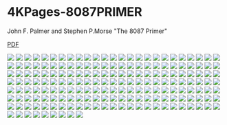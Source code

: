 # 4KPages-8087PRIMER
John F. Palmer and Stephen P.Morse "The 8087 Primer"

[PDF](https://1drv.ms/b/c/ff234b6fa870c030/EYquo14VvbtHjIwwvKae7ysBFGGvuhB2vJd7iETD5Lg04A)

![](https://github.com/KilianKegel/4KPages-8087PRIMER/blob/main/images/THE8087PRIMER_000.jpg) 
![](https://github.com/KilianKegel/4KPages-8087PRIMER/blob/main/images/THE8087PRIMER_001.jpg) 
![](https://github.com/KilianKegel/4KPages-8087PRIMER/blob/main/images/THE8087PRIMER_002.jpg) 
![](https://github.com/KilianKegel/4KPages-8087PRIMER/blob/main/images/THE8087PRIMER_003.jpg) 
![](https://github.com/KilianKegel/4KPages-8087PRIMER/blob/main/images/THE8087PRIMER_004.jpg) 
![](https://github.com/KilianKegel/4KPages-8087PRIMER/blob/main/images/THE8087PRIMER_005.jpg) 
![](https://github.com/KilianKegel/4KPages-8087PRIMER/blob/main/images/THE8087PRIMER_006.jpg) 
![](https://github.com/KilianKegel/4KPages-8087PRIMER/blob/main/images/THE8087PRIMER_007.jpg) 
![](https://github.com/KilianKegel/4KPages-8087PRIMER/blob/main/images/THE8087PRIMER_008.jpg) 
![](https://github.com/KilianKegel/4KPages-8087PRIMER/blob/main/images/THE8087PRIMER_009.jpg) 
![](https://github.com/KilianKegel/4KPages-8087PRIMER/blob/main/images/THE8087PRIMER_010.jpg) 
![](https://github.com/KilianKegel/4KPages-8087PRIMER/blob/main/images/THE8087PRIMER_011.jpg) 
![](https://github.com/KilianKegel/4KPages-8087PRIMER/blob/main/images/THE8087PRIMER_012.jpg) 
![](https://github.com/KilianKegel/4KPages-8087PRIMER/blob/main/images/THE8087PRIMER_013.jpg) 
![](https://github.com/KilianKegel/4KPages-8087PRIMER/blob/main/images/THE8087PRIMER_014.jpg) 
![](https://github.com/KilianKegel/4KPages-8087PRIMER/blob/main/images/THE8087PRIMER_015.jpg) 
![](https://github.com/KilianKegel/4KPages-8087PRIMER/blob/main/images/THE8087PRIMER_016.jpg) 
![](https://github.com/KilianKegel/4KPages-8087PRIMER/blob/main/images/THE8087PRIMER_017.jpg) 
![](https://github.com/KilianKegel/4KPages-8087PRIMER/blob/main/images/THE8087PRIMER_018.jpg) 
![](https://github.com/KilianKegel/4KPages-8087PRIMER/blob/main/images/THE8087PRIMER_019.jpg) 
![](https://github.com/KilianKegel/4KPages-8087PRIMER/blob/main/images/THE8087PRIMER_020.jpg) 
![](https://github.com/KilianKegel/4KPages-8087PRIMER/blob/main/images/THE8087PRIMER_021.jpg) 
![](https://github.com/KilianKegel/4KPages-8087PRIMER/blob/main/images/THE8087PRIMER_022.jpg) 
![](https://github.com/KilianKegel/4KPages-8087PRIMER/blob/main/images/THE8087PRIMER_023.jpg) 
![](https://github.com/KilianKegel/4KPages-8087PRIMER/blob/main/images/THE8087PRIMER_024.jpg) 
![](https://github.com/KilianKegel/4KPages-8087PRIMER/blob/main/images/THE8087PRIMER_025.jpg) 
![](https://github.com/KilianKegel/4KPages-8087PRIMER/blob/main/images/THE8087PRIMER_026.jpg) 
![](https://github.com/KilianKegel/4KPages-8087PRIMER/blob/main/images/THE8087PRIMER_027.jpg) 
![](https://github.com/KilianKegel/4KPages-8087PRIMER/blob/main/images/THE8087PRIMER_028.jpg) 
![](https://github.com/KilianKegel/4KPages-8087PRIMER/blob/main/images/THE8087PRIMER_029.jpg) 
![](https://github.com/KilianKegel/4KPages-8087PRIMER/blob/main/images/THE8087PRIMER_030.jpg) 
![](https://github.com/KilianKegel/4KPages-8087PRIMER/blob/main/images/THE8087PRIMER_031.jpg) 
![](https://github.com/KilianKegel/4KPages-8087PRIMER/blob/main/images/THE8087PRIMER_032.jpg) 
![](https://github.com/KilianKegel/4KPages-8087PRIMER/blob/main/images/THE8087PRIMER_033.jpg) 
![](https://github.com/KilianKegel/4KPages-8087PRIMER/blob/main/images/THE8087PRIMER_034.jpg) 
![](https://github.com/KilianKegel/4KPages-8087PRIMER/blob/main/images/THE8087PRIMER_035.jpg) 
![](https://github.com/KilianKegel/4KPages-8087PRIMER/blob/main/images/THE8087PRIMER_036.jpg) 
![](https://github.com/KilianKegel/4KPages-8087PRIMER/blob/main/images/THE8087PRIMER_037.jpg) 
![](https://github.com/KilianKegel/4KPages-8087PRIMER/blob/main/images/THE8087PRIMER_038.jpg) 
![](https://github.com/KilianKegel/4KPages-8087PRIMER/blob/main/images/THE8087PRIMER_039.jpg) 
![](https://github.com/KilianKegel/4KPages-8087PRIMER/blob/main/images/THE8087PRIMER_040.jpg) 
![](https://github.com/KilianKegel/4KPages-8087PRIMER/blob/main/images/THE8087PRIMER_041.jpg) 
![](https://github.com/KilianKegel/4KPages-8087PRIMER/blob/main/images/THE8087PRIMER_042.jpg) 
![](https://github.com/KilianKegel/4KPages-8087PRIMER/blob/main/images/THE8087PRIMER_043.jpg) 
![](https://github.com/KilianKegel/4KPages-8087PRIMER/blob/main/images/THE8087PRIMER_044.jpg) 
![](https://github.com/KilianKegel/4KPages-8087PRIMER/blob/main/images/THE8087PRIMER_045.jpg) 
![](https://github.com/KilianKegel/4KPages-8087PRIMER/blob/main/images/THE8087PRIMER_046.jpg) 
![](https://github.com/KilianKegel/4KPages-8087PRIMER/blob/main/images/THE8087PRIMER_047.jpg) 
![](https://github.com/KilianKegel/4KPages-8087PRIMER/blob/main/images/THE8087PRIMER_048.jpg) 
![](https://github.com/KilianKegel/4KPages-8087PRIMER/blob/main/images/THE8087PRIMER_049.jpg) 
![](https://github.com/KilianKegel/4KPages-8087PRIMER/blob/main/images/THE8087PRIMER_050.jpg) 
![](https://github.com/KilianKegel/4KPages-8087PRIMER/blob/main/images/THE8087PRIMER_051.jpg) 
![](https://github.com/KilianKegel/4KPages-8087PRIMER/blob/main/images/THE8087PRIMER_052.jpg) 
![](https://github.com/KilianKegel/4KPages-8087PRIMER/blob/main/images/THE8087PRIMER_053.jpg) 
![](https://github.com/KilianKegel/4KPages-8087PRIMER/blob/main/images/THE8087PRIMER_054.jpg) 
![](https://github.com/KilianKegel/4KPages-8087PRIMER/blob/main/images/THE8087PRIMER_055.jpg) 
![](https://github.com/KilianKegel/4KPages-8087PRIMER/blob/main/images/THE8087PRIMER_056.jpg) 
![](https://github.com/KilianKegel/4KPages-8087PRIMER/blob/main/images/THE8087PRIMER_057.jpg) 
![](https://github.com/KilianKegel/4KPages-8087PRIMER/blob/main/images/THE8087PRIMER_058.jpg) 
![](https://github.com/KilianKegel/4KPages-8087PRIMER/blob/main/images/THE8087PRIMER_059.jpg) 
![](https://github.com/KilianKegel/4KPages-8087PRIMER/blob/main/images/THE8087PRIMER_060.jpg) 
![](https://github.com/KilianKegel/4KPages-8087PRIMER/blob/main/images/THE8087PRIMER_061.jpg) 
![](https://github.com/KilianKegel/4KPages-8087PRIMER/blob/main/images/THE8087PRIMER_062.jpg) 
![](https://github.com/KilianKegel/4KPages-8087PRIMER/blob/main/images/THE8087PRIMER_063.jpg) 
![](https://github.com/KilianKegel/4KPages-8087PRIMER/blob/main/images/THE8087PRIMER_064.jpg) 
![](https://github.com/KilianKegel/4KPages-8087PRIMER/blob/main/images/THE8087PRIMER_065.jpg) 
![](https://github.com/KilianKegel/4KPages-8087PRIMER/blob/main/images/THE8087PRIMER_066.jpg) 
![](https://github.com/KilianKegel/4KPages-8087PRIMER/blob/main/images/THE8087PRIMER_067.jpg) 
![](https://github.com/KilianKegel/4KPages-8087PRIMER/blob/main/images/THE8087PRIMER_068.jpg) 
![](https://github.com/KilianKegel/4KPages-8087PRIMER/blob/main/images/THE8087PRIMER_069.jpg) 
![](https://github.com/KilianKegel/4KPages-8087PRIMER/blob/main/images/THE8087PRIMER_070.jpg) 
![](https://github.com/KilianKegel/4KPages-8087PRIMER/blob/main/images/THE8087PRIMER_071.jpg) 
![](https://github.com/KilianKegel/4KPages-8087PRIMER/blob/main/images/THE8087PRIMER_072.jpg) 
![](https://github.com/KilianKegel/4KPages-8087PRIMER/blob/main/images/THE8087PRIMER_073.jpg) 
![](https://github.com/KilianKegel/4KPages-8087PRIMER/blob/main/images/THE8087PRIMER_074.jpg) 
![](https://github.com/KilianKegel/4KPages-8087PRIMER/blob/main/images/THE8087PRIMER_075.jpg) 
![](https://github.com/KilianKegel/4KPages-8087PRIMER/blob/main/images/THE8087PRIMER_076.jpg) 
![](https://github.com/KilianKegel/4KPages-8087PRIMER/blob/main/images/THE8087PRIMER_077.jpg) 
![](https://github.com/KilianKegel/4KPages-8087PRIMER/blob/main/images/THE8087PRIMER_078.jpg) 
![](https://github.com/KilianKegel/4KPages-8087PRIMER/blob/main/images/THE8087PRIMER_079.jpg) 
![](https://github.com/KilianKegel/4KPages-8087PRIMER/blob/main/images/THE8087PRIMER_080.jpg) 
![](https://github.com/KilianKegel/4KPages-8087PRIMER/blob/main/images/THE8087PRIMER_081.jpg) 
![](https://github.com/KilianKegel/4KPages-8087PRIMER/blob/main/images/THE8087PRIMER_082.jpg) 
![](https://github.com/KilianKegel/4KPages-8087PRIMER/blob/main/images/THE8087PRIMER_083.jpg) 
![](https://github.com/KilianKegel/4KPages-8087PRIMER/blob/main/images/THE8087PRIMER_084.jpg) 
![](https://github.com/KilianKegel/4KPages-8087PRIMER/blob/main/images/THE8087PRIMER_085.jpg) 
![](https://github.com/KilianKegel/4KPages-8087PRIMER/blob/main/images/THE8087PRIMER_086.jpg) 
![](https://github.com/KilianKegel/4KPages-8087PRIMER/blob/main/images/THE8087PRIMER_087.jpg) 
![](https://github.com/KilianKegel/4KPages-8087PRIMER/blob/main/images/THE8087PRIMER_088.jpg) 
![](https://github.com/KilianKegel/4KPages-8087PRIMER/blob/main/images/THE8087PRIMER_089.jpg) 
![](https://github.com/KilianKegel/4KPages-8087PRIMER/blob/main/images/THE8087PRIMER_090.jpg) 
![](https://github.com/KilianKegel/4KPages-8087PRIMER/blob/main/images/THE8087PRIMER_091.jpg) 
![](https://github.com/KilianKegel/4KPages-8087PRIMER/blob/main/images/THE8087PRIMER_092.jpg) 
![](https://github.com/KilianKegel/4KPages-8087PRIMER/blob/main/images/THE8087PRIMER_093.jpg) 
![](https://github.com/KilianKegel/4KPages-8087PRIMER/blob/main/images/THE8087PRIMER_094.jpg) 
![](https://github.com/KilianKegel/4KPages-8087PRIMER/blob/main/images/THE8087PRIMER_095.jpg) 
![](https://github.com/KilianKegel/4KPages-8087PRIMER/blob/main/images/THE8087PRIMER_096.jpg) 
![](https://github.com/KilianKegel/4KPages-8087PRIMER/blob/main/images/THE8087PRIMER_097.jpg) 
![](https://github.com/KilianKegel/4KPages-8087PRIMER/blob/main/images/THE8087PRIMER_098.jpg) 
![](https://github.com/KilianKegel/4KPages-8087PRIMER/blob/main/images/THE8087PRIMER_099.jpg) 
![](https://github.com/KilianKegel/4KPages-8087PRIMER/blob/main/images/THE8087PRIMER_100.jpg) 
![](https://github.com/KilianKegel/4KPages-8087PRIMER/blob/main/images/THE8087PRIMER_101.jpg) 
![](https://github.com/KilianKegel/4KPages-8087PRIMER/blob/main/images/THE8087PRIMER_102.jpg) 
![](https://github.com/KilianKegel/4KPages-8087PRIMER/blob/main/images/THE8087PRIMER_103.jpg) 
![](https://github.com/KilianKegel/4KPages-8087PRIMER/blob/main/images/THE8087PRIMER_104.jpg) 
![](https://github.com/KilianKegel/4KPages-8087PRIMER/blob/main/images/THE8087PRIMER_105.jpg) 
![](https://github.com/KilianKegel/4KPages-8087PRIMER/blob/main/images/THE8087PRIMER_106.jpg) 
![](https://github.com/KilianKegel/4KPages-8087PRIMER/blob/main/images/THE8087PRIMER_107.jpg) 
![](https://github.com/KilianKegel/4KPages-8087PRIMER/blob/main/images/THE8087PRIMER_108.jpg) 
![](https://github.com/KilianKegel/4KPages-8087PRIMER/blob/main/images/THE8087PRIMER_109.jpg) 
![](https://github.com/KilianKegel/4KPages-8087PRIMER/blob/main/images/THE8087PRIMER_110.jpg) 
![](https://github.com/KilianKegel/4KPages-8087PRIMER/blob/main/images/THE8087PRIMER_111.jpg) 
![](https://github.com/KilianKegel/4KPages-8087PRIMER/blob/main/images/THE8087PRIMER_112.jpg) 
![](https://github.com/KilianKegel/4KPages-8087PRIMER/blob/main/images/THE8087PRIMER_113.jpg) 
![](https://github.com/KilianKegel/4KPages-8087PRIMER/blob/main/images/THE8087PRIMER_114.jpg) 
![](https://github.com/KilianKegel/4KPages-8087PRIMER/blob/main/images/THE8087PRIMER_115.jpg) 
![](https://github.com/KilianKegel/4KPages-8087PRIMER/blob/main/images/THE8087PRIMER_116.jpg) 
![](https://github.com/KilianKegel/4KPages-8087PRIMER/blob/main/images/THE8087PRIMER_117.jpg) 
![](https://github.com/KilianKegel/4KPages-8087PRIMER/blob/main/images/THE8087PRIMER_118.jpg) 
![](https://github.com/KilianKegel/4KPages-8087PRIMER/blob/main/images/THE8087PRIMER_119.jpg) 
![](https://github.com/KilianKegel/4KPages-8087PRIMER/blob/main/images/THE8087PRIMER_120.jpg) 
![](https://github.com/KilianKegel/4KPages-8087PRIMER/blob/main/images/THE8087PRIMER_121.jpg) 
![](https://github.com/KilianKegel/4KPages-8087PRIMER/blob/main/images/THE8087PRIMER_122.jpg) 
![](https://github.com/KilianKegel/4KPages-8087PRIMER/blob/main/images/THE8087PRIMER_123.jpg) 
![](https://github.com/KilianKegel/4KPages-8087PRIMER/blob/main/images/THE8087PRIMER_124.jpg) 
![](https://github.com/KilianKegel/4KPages-8087PRIMER/blob/main/images/THE8087PRIMER_125.jpg) 
![](https://github.com/KilianKegel/4KPages-8087PRIMER/blob/main/images/THE8087PRIMER_126.jpg) 
![](https://github.com/KilianKegel/4KPages-8087PRIMER/blob/main/images/THE8087PRIMER_127.jpg) 
![](https://github.com/KilianKegel/4KPages-8087PRIMER/blob/main/images/THE8087PRIMER_128.jpg) 
![](https://github.com/KilianKegel/4KPages-8087PRIMER/blob/main/images/THE8087PRIMER_129.jpg) 
![](https://github.com/KilianKegel/4KPages-8087PRIMER/blob/main/images/THE8087PRIMER_130.jpg) 
![](https://github.com/KilianKegel/4KPages-8087PRIMER/blob/main/images/THE8087PRIMER_131.jpg) 
![](https://github.com/KilianKegel/4KPages-8087PRIMER/blob/main/images/THE8087PRIMER_132.jpg) 
![](https://github.com/KilianKegel/4KPages-8087PRIMER/blob/main/images/THE8087PRIMER_133.jpg) 
![](https://github.com/KilianKegel/4KPages-8087PRIMER/blob/main/images/THE8087PRIMER_134.jpg) 
![](https://github.com/KilianKegel/4KPages-8087PRIMER/blob/main/images/THE8087PRIMER_135.jpg) 
![](https://github.com/KilianKegel/4KPages-8087PRIMER/blob/main/images/THE8087PRIMER_136.jpg) 
![](https://github.com/KilianKegel/4KPages-8087PRIMER/blob/main/images/THE8087PRIMER_137.jpg) 
![](https://github.com/KilianKegel/4KPages-8087PRIMER/blob/main/images/THE8087PRIMER_138.jpg) 
![](https://github.com/KilianKegel/4KPages-8087PRIMER/blob/main/images/THE8087PRIMER_139.jpg) 
![](https://github.com/KilianKegel/4KPages-8087PRIMER/blob/main/images/THE8087PRIMER_140.jpg) 
![](https://github.com/KilianKegel/4KPages-8087PRIMER/blob/main/images/THE8087PRIMER_141.jpg) 
![](https://github.com/KilianKegel/4KPages-8087PRIMER/blob/main/images/THE8087PRIMER_142.jpg) 
![](https://github.com/KilianKegel/4KPages-8087PRIMER/blob/main/images/THE8087PRIMER_143.jpg) 
![](https://github.com/KilianKegel/4KPages-8087PRIMER/blob/main/images/THE8087PRIMER_144.jpg) 
![](https://github.com/KilianKegel/4KPages-8087PRIMER/blob/main/images/THE8087PRIMER_145.jpg) 
![](https://github.com/KilianKegel/4KPages-8087PRIMER/blob/main/images/THE8087PRIMER_146.jpg) 
![](https://github.com/KilianKegel/4KPages-8087PRIMER/blob/main/images/THE8087PRIMER_147.jpg) 
![](https://github.com/KilianKegel/4KPages-8087PRIMER/blob/main/images/THE8087PRIMER_148.jpg) 
![](https://github.com/KilianKegel/4KPages-8087PRIMER/blob/main/images/THE8087PRIMER_149.jpg) 
![](https://github.com/KilianKegel/4KPages-8087PRIMER/blob/main/images/THE8087PRIMER_150.jpg) 
![](https://github.com/KilianKegel/4KPages-8087PRIMER/blob/main/images/THE8087PRIMER_151.jpg) 
![](https://github.com/KilianKegel/4KPages-8087PRIMER/blob/main/images/THE8087PRIMER_152.jpg) 
![](https://github.com/KilianKegel/4KPages-8087PRIMER/blob/main/images/THE8087PRIMER_153.jpg) 
![](https://github.com/KilianKegel/4KPages-8087PRIMER/blob/main/images/THE8087PRIMER_154.jpg) 
![](https://github.com/KilianKegel/4KPages-8087PRIMER/blob/main/images/THE8087PRIMER_155.jpg) 
![](https://github.com/KilianKegel/4KPages-8087PRIMER/blob/main/images/THE8087PRIMER_156.jpg) 
![](https://github.com/KilianKegel/4KPages-8087PRIMER/blob/main/images/THE8087PRIMER_157.jpg) 
![](https://github.com/KilianKegel/4KPages-8087PRIMER/blob/main/images/THE8087PRIMER_158.jpg) 
![](https://github.com/KilianKegel/4KPages-8087PRIMER/blob/main/images/THE8087PRIMER_159.jpg) 
![](https://github.com/KilianKegel/4KPages-8087PRIMER/blob/main/images/THE8087PRIMER_160.jpg) 
![](https://github.com/KilianKegel/4KPages-8087PRIMER/blob/main/images/THE8087PRIMER_161.jpg) 
![](https://github.com/KilianKegel/4KPages-8087PRIMER/blob/main/images/THE8087PRIMER_162.jpg) 
![](https://github.com/KilianKegel/4KPages-8087PRIMER/blob/main/images/THE8087PRIMER_163.jpg) 
![](https://github.com/KilianKegel/4KPages-8087PRIMER/blob/main/images/THE8087PRIMER_164.jpg) 
![](https://github.com/KilianKegel/4KPages-8087PRIMER/blob/main/images/THE8087PRIMER_165.jpg) 
![](https://github.com/KilianKegel/4KPages-8087PRIMER/blob/main/images/THE8087PRIMER_166.jpg) 
![](https://github.com/KilianKegel/4KPages-8087PRIMER/blob/main/images/THE8087PRIMER_167.jpg) 
![](https://github.com/KilianKegel/4KPages-8087PRIMER/blob/main/images/THE8087PRIMER_168.jpg) 
![](https://github.com/KilianKegel/4KPages-8087PRIMER/blob/main/images/THE8087PRIMER_169.jpg) 
![](https://github.com/KilianKegel/4KPages-8087PRIMER/blob/main/images/THE8087PRIMER_170.jpg) 
![](https://github.com/KilianKegel/4KPages-8087PRIMER/blob/main/images/THE8087PRIMER_171.jpg) 
![](https://github.com/KilianKegel/4KPages-8087PRIMER/blob/main/images/THE8087PRIMER_172.jpg) 
![](https://github.com/KilianKegel/4KPages-8087PRIMER/blob/main/images/THE8087PRIMER_173.jpg) 
![](https://github.com/KilianKegel/4KPages-8087PRIMER/blob/main/images/THE8087PRIMER_174.jpg) 
![](https://github.com/KilianKegel/4KPages-8087PRIMER/blob/main/images/THE8087PRIMER_175.jpg) 
![](https://github.com/KilianKegel/4KPages-8087PRIMER/blob/main/images/THE8087PRIMER_176.jpg) 
![](https://github.com/KilianKegel/4KPages-8087PRIMER/blob/main/images/THE8087PRIMER_177.jpg) 
![](https://github.com/KilianKegel/4KPages-8087PRIMER/blob/main/images/THE8087PRIMER_178.jpg) 
![](https://github.com/KilianKegel/4KPages-8087PRIMER/blob/main/images/THE8087PRIMER_179.jpg) 
![](https://github.com/KilianKegel/4KPages-8087PRIMER/blob/main/images/THE8087PRIMER_180.jpg) 
![](https://github.com/KilianKegel/4KPages-8087PRIMER/blob/main/images/THE8087PRIMER_181.jpg) 
![](https://github.com/KilianKegel/4KPages-8087PRIMER/blob/main/images/THE8087PRIMER_182.jpg) 
![](https://github.com/KilianKegel/4KPages-8087PRIMER/blob/main/images/THE8087PRIMER_183.jpg) 
